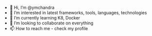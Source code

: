 - 👋 Hi, I’m @ymchandra
- 👀 I’m interested in latest frameworks, tools, languages, technologies
- 🌱 I’m currently learning K8, Docker
- 💞️ I’m looking to collaborate on everything
- 📫 How to reach me - check my profile

<!---
ymchandra/ymchandra is a ✨ special ✨ repository because its `README.md` (this file) appears on your GitHub profile.
You can click the Preview link to take a look at your changes.
--->

